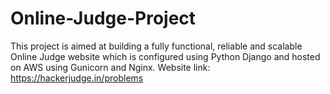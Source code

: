 # Online-Judge-Project
This project is aimed at building a fully functional, reliable and scalable Online Judge website which is configured using Python Django and hosted on AWS using Gunicorn and Nginx.
Website link: https://hackerjudge.in/problems
